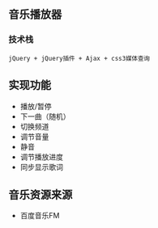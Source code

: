 ## 音乐播放器

### 技术栈

    jQuery + jQuery插件 + Ajax + css3媒体查询

## 实现功能

- 播放/暂停
- 下一曲（随机）
- 切换频道
- 调节音量
- 静音
- 调节播放进度
- 同步显示歌词


## 音乐资源来源

- 百度音乐FM